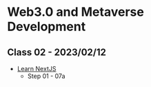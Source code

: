# Web3.0 and Metaverse Development

## Class 02 - 2023/02/12

- [Learn NextJS](https://github.com/panaverse/learn-nextjs)
  - Step 01 - 07a
